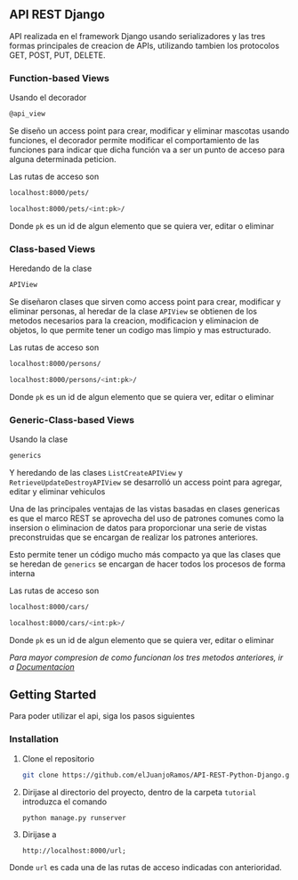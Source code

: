 ## API REST Django
API realizada en el framework Django usando serializadores y las tres formas principales de creacion de APIs, utilizando tambien los protocolos GET, POST, PUT, DELETE.

### Function-based Views
Usando el decorador
```sh
@api_view
```
Se diseño un access point para crear, modificar y eliminar mascotas usando funciones, el decorador permite modificar el comportamiento de las funciones para indicar que dicha función va a ser un punto de acceso
para alguna determinada peticion.

Las rutas de acceso son 
```sh
localhost:8000/pets/
```
```sh
localhost:8000/pets/<int:pk>/
```
Donde `pk` es un id de algun elemento que se quiera ver, editar o eliminar



### Class-based Views

Heredando de la clase
```sh
APIView
```
Se diseñaron clases que sirven como access point para crear, modificar y eliminar personas, al heredar de la clase `APIView` 
se obtienen de los metodos necesarios para la creacion, modificacion y eliminacion de objetos, lo que permite tener un codigo mas limpio
y mas estructurado.

Las rutas de acceso son 
```sh
localhost:8000/persons/
```
```sh
localhost:8000/persons/<int:pk>/
```
Donde `pk` es un id de algun elemento que se quiera ver, editar o eliminar



### Generic-Class-based Views

Usando la clase
```sh
generics
```
Y heredando de las clases `ListCreateAPIView` y `RetrieveUpdateDestroyAPIView` se desarrolló un access point para 
agregar, editar y eliminar vehiculos

Una de las principales ventajas de las vistas basadas en clases genericas es que el marco REST se aprovecha del uso de patrones comunes como la insersion o eliminacion de datos para proporcionar una serie de vistas preconstruidas que se encargan de realizar los patrones anteriores.

Esto permite tener un código mucho más compacto ya que las clases que se heredan de `generics` se encargan de hacer todos los procesos de forma interna


Las rutas de acceso son 
```sh
localhost:8000/cars/
```
```sh
localhost:8000/cars/<int:pk>/
```
Donde `pk` es un id de algun elemento que se quiera ver, editar o eliminar



_Para mayor compresion de como funcionan los tres metodos anteriores, ir a  [Documentacion](https://www.django-rest-framework.org/tutorial/1-serialization/)_



## Getting Started

Para poder utilizar el api, siga los pasos siguientes


### Installation

1. Clone el repositorio
   ```sh
   git clone https://github.com/elJuanjoRamos/API-REST-Python-Django.git
   ```
2. Dirijase al directorio del proyecto, dentro de la carpeta `tutorial` introduzca el comando 
   ```sh
   python manage.py runserver
   ```
4. Dirijase a 
   ```JS
   http://localhost:8000/url;
   ```

Donde `url` es cada una de las rutas de acceso indicadas con anterioridad.
